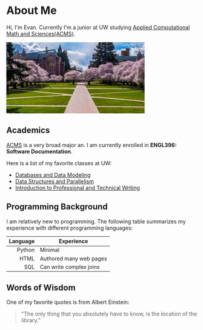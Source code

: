 # About Me

Hi, I'm Evan. Currently I'm a junior at UW studying [Applied Computational Math and Sciences(ACMS)](https://acms.washington.edu/).

![Dubs](uw-quad.jpg "A picture of Dubs a.k.a. UW Example Student")

## Academics

[ACMS](https://acms.washington.edu/) is a very broad major an. I am currently enrolled in **ENGL396: Software Documentation**.


Here is a list of my favorite classes at UW:

- [Databases and Data Modeling](https://myplan.uw.edu/course/#/courses/INFO330?states=N4Ig7gDgziBcLADrgJYDsAmB7MAJApigOYAWALsrAIwCsALAEwA0yY62YACllCmSljSUGANgC%2BIMUA)
- [Data Structures and Parallelism](https://courses.cs.washington.edu/courses/cse332/)
- [Introduction to Professional and Technical Writing](https://english.washington.edu/courses/2024/winter/engl/288/g)

## Programming Background

I am relatively new to programming. The following table summarizes my experience with different programming languages:

| Language | Experience |
|---------:|------------|
| Python   | Minimal    |
|  HTML    | Authored many web pages    |
|  SQL     | Can write complex joins       |


## Words of Wisdom

One of my favorite quotes is from Albert Einstein:

> "The only thing that you absolutely have to know, is the location of the library."
